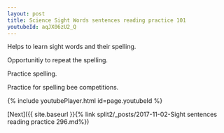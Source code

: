 ```yaml
---
layout: post
title: Science Sight Words sentences reading practice 101
youtubeId: aqJX06zU2_Q
---
```

 
 
Helps to learn sight words and their spelling.

Opportunitiy to repeat the spelling. 

Practice spelling. 
 
Practice for spelling bee competitions. 
 
{% include youtubePlayer.html id=page.youtubeId %}
 
 

[Next]({{ site.baseurl }}{% link  split2/_posts/2017-11-02-Sight sentences reading practice 296.md%})
 
